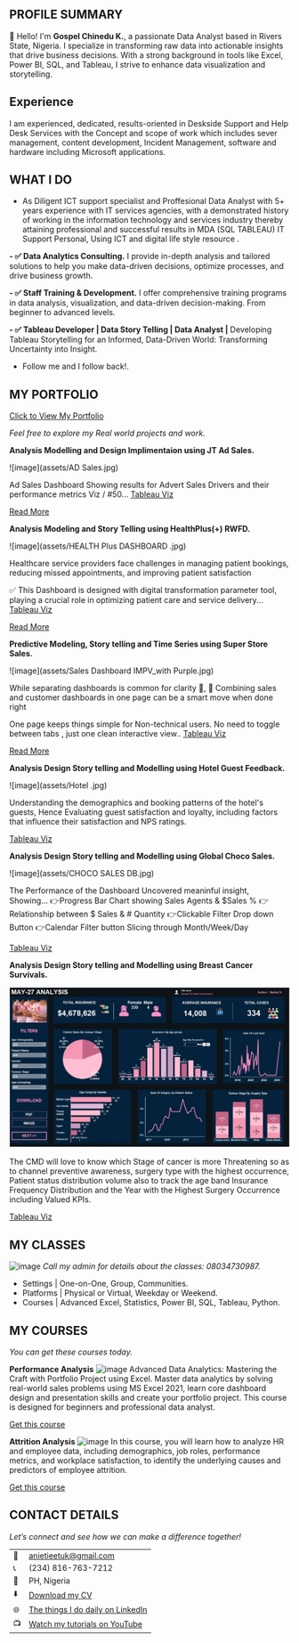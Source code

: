 <!--Section 1: Introduce your self-->
## PROFILE SUMMARY

👋 Hello!
I'm **Gospel Chinedu K.**, a passionate Data Analyst based in Rivers State, Nigeria. I specialize in transforming raw data into actionable insights that drive business decisions. With a strong background in tools like Excel, Power BI, SQL, and Tableau, I strive to enhance data visualization and storytelling.

## Experience
I am experienced, dedicated, results-oriented in Deskside Support and Help Desk Services with the Concept and scope of work which includes sever management, content development, Incident Management, software and hardware including Microsoft applications. 


<!--Mention your top/relevant skills here - core and soft skills-->
## WHAT I DO

* As Diligent ICT support specialist and Proffesional Data Analyst with 5+ years experience with IT services agencies, with a demonstrated history of working in the information technology and services industry thereby attaining professional and successful results in MDA (SQL TABLEAU) IT Support Personal, Using ICT and digital life style resource .

**- ✅ Data Analytics Consulting.**
I provide in-depth analysis and tailored solutions to help you make data-driven decisions, optimize processes, and drive business growth. 

**- ✅ Staff Training & Development.**
I offer comprehensive training programs in data analysis, visualization, and data-driven decision-making. From beginner to advanced levels. 

**- ✅ Tableau Developer | Data Story Telling | Data Analyst |** 
Developing Tableau Storytelling for an Informed, Data-Driven World: Transforming Uncertainty into Insight.
- Follow me and I follow back!. 

<!--Section 2: List 3-4 key projects-->
## MY PORTFOLIO 
[Click to View My Portfolio](https://public.tableau.com/app/profile/gospel.chinedu.nwachukwu/vizzes)


*Feel free to explore my Real world projects and work.*

**Analysis Modelling and Design Implimentaion using JT Ad Sales.**

![image](assets/AD Sales.jpg)

Ad Sales Dashboard 
Showing results for Advert Sales Drivers and their performance metrics Viz / #50...
[Tableau Viz](https://public.tableau.com/app/profile/gospel.chinedu.nwachukwu/viz/Ads-SalesDashboard/Dashboard1)

[Read More](https://www.linkedin.com/feed/update/urn:li:activity:7303581624032481280/)

**Analysis Modeling and Story Telling using HealthPlus(+) RWFD.**

![image](assets/HEALTH Plus DASHBOARD .jpg)

Healthcare service providers face challenges in managing patient bookings, reducing missed appointments, and improving patient satisfaction

✅ This Dashboard is designed with digital transformation parameter tool,  playing a crucial role in optimizing patient care and service delivery... 
[Tableau Viz](https://public.tableau.com/app/profile/gospel.chinedu.nwachukwu/viz/HealthPlusDashboard/HEALTHPlusDASHBOARD)

[Read More](https://www.linkedin.com/feed/update/urn:li:activity:7313765139105677313/)

**Predictive Modeling, Story telling and Time Series using Super Store Sales.**

![image](assets/Sales Dashboard IMPV_with Purple.jpg)

While separating dashboards is common for clarity 💯, 🤔 Combining sales and customer dashboards in one page can be a smart move when done right

One page keeps things simple for Non-technical users. No need to toggle between tabs , just one clean interactive view.. 
[Tableau Viz](https://public.tableau.com/app/profile/gospel.chinedu.nwachukwu/viz/SalesCustomerDashboardIMPV/SalesDashboard2)

[Read More](https://www.linkedin.com/feed/update/urn:li:activity:7319984104995774464/)


**Analysis Design Story telling and Modelling using Hotel Guest Feedback.**

![image](assets/Hotel .jpg)

Understanding the demographics and booking patterns of the hotel's guests, Hence Evaluating guest satisfaction and loyalty, including factors that influence their satisfaction and NPS ratings.

[Tableau Viz](https://public.tableau.com/app/profile/gospel.chinedu.nwachukwu/viz/HotelCustomerServiceFeedback/MainDashboard)


**Analysis Design Story telling and Modelling using Global Choco Sales.**

![image](assets/CHOCO SALES DB.jpg)

The Performance of the Dashboard Uncovered meaninful insight, Showing...
👉Progress Bar Chart showing Sales Agents & $Sales %
👉Relationship between $ Sales & # Quantity
👉Clickable Filter Drop down Button
👉Calendar Filter button Slicing through Month/Week/Day

[Tableau Viz](https://public.tableau.com/app/profile/gospel.chinedu.nwachukwu/viz/CHOCOSALESANALYTICDASHBOARD/CHOCOSALESDB1)


**Analysis Design Story telling and Modelling using Breast Cancer Survivals.**

![image](assets/Cancer.jpg)


The CMD will love to know which Stage of cancer is more Threatening so as to channel preventive awareness, surgery type with the highest occurrence, Patient status distribution volume also to track the age band Insurance Frequency Distribution and the Year with the Highest Surgery Occurrence including Valued KPIs.

[Tableau Viz](https://public.tableau.com/app/profile/gospel.chinedu.nwachukwu/viz/CHOCOSALESANALYTICDASHBOARD/CHOCOSALESDB1)


## MY CLASSES
![image](assets/class.jpg)
*Call my admin for details about the classes: 08034730987.*

- Settings | One-on-One, Group, Communities.								       		
- Platforms	| Physical or Virtual, Weekday or Weekend. 			        		
- Courses | Advanced Excel, Statistics, Power BI, SQL, Tableau, Python.


<!--Section 3: This section is optional. You can replace this section with a list of your core skills-->
## MY COURSES
*You can get these courses today.*

**Performance Analysis**
![image](assets/418159415_10224996118350400_1790389732999386325_n.jpg)
Advanced Data Analytics: Mastering the Craft with Portfolio Project using Excel. Master data analytics by solving real-world sales problems using MS Excel 2021, learn core dashboard design and presentation skills and create your portfolio project. This course is designed for beginners and professional data analyst.

[Get this course](https://selar.co/salesdata)

**Attrition Analysis**
![image](assets/417528845_10224984773746792_6587086704764480413_n.jpg)
In this course, you will learn how to analyze HR and employee data, including demographics, job roles, performance metrics, and workplace satisfaction, to identify the underlying causes and predictors of employee attrition.

[Get this course](https://selar.co/q688i7)


## CONTACT DETAILS

*Let’s connect and see how we can make a difference together!*
<table>
  <tbody>
    <tr>
      <td>📧</td>
      <td><a href="mailto:anietieetuk@gmail.com">anietieetuk@gmail.com</a></td>
    </tr>
    <tr>
      <td>📞</td>
      <td>(234) 816-763-7212</td>
    </tr>
    <tr>
      <td>📍</td>
      <td>PH, Nigeria</td>
    </tr>
    <tr>
      <td>⬇️</td>
      <td><a href="https://etuk123456.github.io/portfolio1/docs/Profile.pdf">Download my CV</a></td>
    </tr>
    <tr>
      <td>🌐</td>
      <td><a href="https://linkedin.com/in/etukanietie">The things I do daily on LinkedIn</a></td>
    </tr>
    <tr>
      <td>📺</td>
      <td><a href="https://www.youtube.com/@LearnwithEtuk">Watch my tutorials on YouTube</a></td>
    </tr>
  </tbody>
</table>

   




